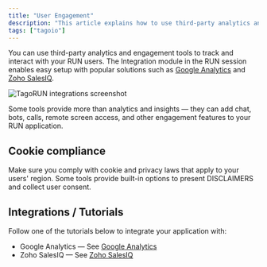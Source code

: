 ```yaml
---
title: "User Engagement"
description: "This article explains how to use third-party analytics and engagement tools with TagoRUN, where to find the Integration module, and important cookie-consent considerations. It also links to tutorials for common integrations like Google Analytics and Zoho SalesIQ."
tags: ["tagoio"]
---
```

You can use third-party analytics and engagement tools to track and interact with your RUN users. The Integration module in the RUN session enables easy setup with popular solutions such as [Google Analytics](/docs/tagoio/tagorun/integrations/google-analytics) and [Zoho SalesIQ](/docs/tagoio/tagorun/integrations/zoho-salesiq).

![TagoRUN integrations screenshot](/docs_imagem/tagoio/user-engagement-2.png)

Some tools provide more than analytics and insights — they can add chat, bots, calls, remote screen access, and other engagement features to your RUN application.

## Cookie compliance

Make sure you comply with cookie and privacy laws that apply to your users' region. Some tools provide built-in options to present DISCLAIMERS and collect user consent.

## Integrations / Tutorials

Follow one of the tutorials below to integrate your application with:
- Google Analytics — See [Google Analytics](../google-analytics)
- Zoho SalesIQ — See [Zoho SalesIQ](../zoho-salesiq)